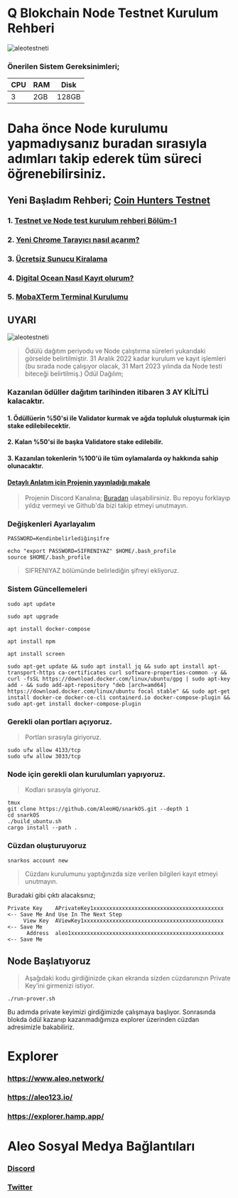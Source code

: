 # Q Blokchain Node Testnet Kurulum Rehberi

![aleotestneti](https://miro.medium.com/max/4800/1*FAK4WvLprmUDh_t3gthrYQ.webp)


### Önerilen Sistem Gereksinimleri;

|CPU | RAM  | Disk  | 
|----|------|----------|
|  3| 2GB  | 128GB    |

 # Daha önce Node kurulumu yapmadıysanız buradan sırasıyla adımları takip ederek tüm süreci öğrenebilirsiniz.
  ## Yeni Başladım Rehberi; [Coin Hunters Testnet](https://www.pusulafinans.com/category/testnet/)
  ### 1. [Testnet ve Node test kurulum rehberi Bölüm-1](https://www.pusulafinans.com/testnet-ve-node-kurulum-rehberi/)
  ### 2. [Yeni Chrome Tarayıcı nasıl açarım?](https://www.pusulafinans.com/yeni-chrome-tarayici-nasil-acarim/)
  ### 3. [Ücretsiz Sunucu Kiralama](https://www.pusulafinans.com/nasil-ucretsiz-sunucu-kiralarim/)
  ### 4. [Digital Ocean Nasıl Kayıt olurum?](https://www.pusulafinans.com/digital-oceana-nasil-kayit-olabilirim/)
  ### 5. [MobaXTerm Terminal Kurulumu](https://www.pusulafinans.com/mobaxterm-terminal-kurulumu/)
  
## UYARI

![aleotestneti](https://miro.medium.com/max/4800/1*ESh0wU_KRa7cUxeXNv2aMg.webp)

> Ödülü dağıtım periyodu ve Node çalıştırma süreleri yukarıdaki görselde belirtilmiştir. 31 Aralık 2022 kadar kurulum ve kayıt işlemleri (bu sırada node çalışıyor olacak, 31 Mart 2023 yılında da Node testi biteceği belirtilmiş.) 
> Ödül Dağılım;
### Kazanılan ödüller dağıtım tarihinden itibaren 3 AY KİLİTLİ kalacaktır.
#### 1. Ödüllüerin %50'si ile Validator kurmak ve ağda topluluk oluşturmak için stake edilebilecektir.
#### 2. Kalan %50'si ile başka Validatore stake edilebilir.
#### 3. Kazanılan tokenlerin %100'ü ile tüm oylamalarda oy hakkında sahip olunacaktır.
#### [Detaylı Anlatım için Projenin yayınladığı makale](https://medium.com/q-blockchain/q-blockchain-validator-onboarding-program-part-1-validator-incentivized-testnet-567ef6e4002e)

> Projenin Discord Kanalına; [Buradan](https://discord.gg/aHdWbAh2R7) ulaşabilirsiniz.
> Bu repoyu forklayıp yıldız vermeyi ve Github'da bizi takip etmeyi unutmayın.

### Değişkenleri Ayarlayalım

```
PASSWORD=Kendinbelirlediğinşifre
```

```
echo "export PASSWORD=SIFRENIYAZ" $HOME/.bash_profile
source $HOME/.bash_profile
```
>SIFRENIYAZ bölümünde belirlediğin şifreyi ekliyoruz.

### Sistem Güncellemeleri

```
sudo apt update
```
```
sudo apt upgrade
```
```
apt install docker-compose
```

```
apt install npm
```


```
apt install screen
```

```
sudo apt-get update && sudo apt install jq && sudo apt install apt-transport-https ca-certificates curl software-properties-common -y && curl -fsSL https://download.docker.com/linux/ubuntu/gpg | sudo apt-key add - && sudo add-apt-repository "deb [arch=amd64] https://download.docker.com/linux/ubuntu focal stable" && sudo apt-get install docker-ce docker-ce-cli containerd.io docker-compose-plugin && sudo apt-get install docker-compose-plugin
```


### Gerekli olan portları açıyoruz.
> Portları sırasıyla giriyoruz.

```
sudo ufw allow 4133/tcp
sudo ufw allow 3033/tcp
```

### Node için gerekli olan kurulumları yapıyoruz.
> Kodları sırasıyla giriyoruz.
```
tmux
git clone https://github.com/AleoHQ/snarkOS.git --depth 1
cd snarkOS
./build_ubuntu.sh
cargo install --path .
```
### Cüzdan oluşturuyoruz

```
snarkos account new
```

> Cüzdanı kurulumunu yaptığınızda size verilen bilgileri kayıt etmeyi unutmayın.

Buradaki gibi çıktı alacaksınız;
```
Private Key    APrivateKey1xxxxxxxxxxxxxxxxxxxxxxxxxxxxxxxxxxxxxxxxx  <-- Save Me And Use In The Next Step
     View Key  AViewKey1xxxxxxxxxxxxxxxxxxxxxxxxxxxxxxxxxxxxxxxxxxxx  <-- Save Me
      Address  aleo1xxxxxxxxxxxxxxxxxxxxxxxxxxxxxxxxxxxxxxxxxxxxxxxx  <-- Save Me 
```
## Node Başlatıyoruz
> Aşağıdaki kodu girdiğinizde çıkan ekranda sizden cüzdanınızın Private Key'ini girmenizi istiyor.
```
./run-prover.sh
```
Bu adımda private keyimizi girdiğimizde çalışmaya başlıyor. Sonrasında blokda ödül kazanıp kazanmadığımıza explorer üzerinden cüzdan adresimizle bakabiliriz.

# Explorer
### https://www.aleo.network/
### https://aleo123.io/
### https://explorer.hamp.app/

# Aleo Sosyal Medya Bağlantıları
### [Discord](https://discord.gg/aleohq)
### [Twitter](https://twitter.com/AleoHQ)
